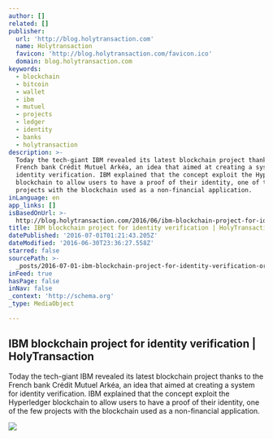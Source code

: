 ```yaml
---
author: []
related: []
publisher:
  url: 'http://blog.holytransaction.com'
  name: Holytransaction
  favicon: 'http://blog.holytransaction.com/favicon.ico'
  domain: blog.holytransaction.com
keywords:
  - blockchain
  - bitcoin
  - wallet
  - ibm
  - mutuel
  - projects
  - ledger
  - identity
  - banks
  - holytransaction
description: >-
  Today the tech-giant IBM revealed its latest blockchain project thanks to the
  French bank Crédit Mutuel Arkéa, an idea that aimed at creating a system for
  identity verification. IBM explained that the concept exploit the Hyperledger
  blockchain to allow users to have a proof of their identity, one of the few
  projects with the blockchain used as a non-financial application.
inLanguage: en
app_links: []
isBasedOnUrl: >-
  http://blog.holytransaction.com/2016/06/ibm-blockchain-project-for-identity.html
title: IBM blockchain project for identity verification | HolyTransaction
datePublished: '2016-07-01T01:21:43.205Z'
dateModified: '2016-06-30T23:36:27.558Z'
starred: false
sourcePath: >-
  _posts/2016-07-01-ibm-blockchain-project-for-identity-verification-or-holytrans.md
inFeed: true
hasPage: false
inNav: false
_context: 'http://schema.org'
_type: MediaObject

---
```

<article style=""><h1>IBM blockchain project for identity verification | HolyTransaction</h1><p>Today the tech-giant IBM revealed its latest blockchain project thanks to the French bank Crédit Mutuel Arkéa, an idea that aimed at creating a system for identity verification. IBM explained that the concept exploit the Hyperledger blockchain to allow users to have a proof of their identity, one of the few projects with the blockchain used as a non-financial application.</p><img src="https://2.bp.blogspot.com/-Q5HIVk79CxU/V3WBVZYJSZI/AAAAAAAAAl0/LMZ3PXkviHoye2b2bSny3EUMVXONf0CEACLcB/w1200-h630-p-nu/o.248883.jpg" /></article>